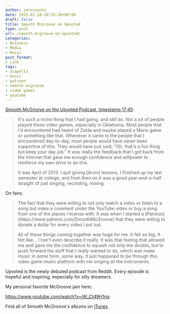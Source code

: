 ```yaml
---
author: zerocounts
date: 2015-01-28 20:53:18+00:00
draft: false
title: Smooth McGroove on Upvoted
type: post
url: /smooth-mcgroove-on-upvoted/
categories:
- Business
- Media
- Music
post_format:
- Link
tags:
- acapella
- music
- patreon
- smooth mcgroove
- video games
- youtube
---
```


[Smooth McGroove on the Upvoted Podcast, timestamp 17:45](https://itunes.apple.com/us/podcast/episode-2-story-u-smoothmcgroove/id954162809?i=333614578&mt=2):


<blockquote>It's such a niche thing that I had going, and still do. Not a lot of people played these video games, especially in Oklahoma. Most people that I'd encountered had heard of Zelda and maybe played a Mario game or something like that. Whenever it came to the people that I encountered day-to-day, most people would have never been supportive of this. They would have just said, "Oh, that's a fun thing but keep your day job." It was really the feedback that I got back from the Internet that gave me enough confidence and willpower to reinforce my own drive to do this.

It was April of 2013. I quit giving [drum] lessons, I finished up my last semester at college, and from then on it was a good year-and-a-half straight of just singing, recording, mixing.</blockquote>


On fans:


<blockquote>The fact that they were willing to not only watch a video or listen to a song but make a comment under the YouTube video or buy a song from one of the places I license with. It was when I started a [Patreon](https://www.patreon.com/SmoothMcGroove) that they were willing to donate a dollar for every video I put out.

All of these things coming together was huge for me. It felt so big. It felt like... I can't even describe it really. It was that feeling that allowed me and gave me the confidence to squash not only the doubts, but to push forward the stuff that I really wanted to do, which was make music in some form, some way. It just happened to be through this video game music platform with me singing all the instruments.</blockquote>


Upvoted is the newly debuted podcast from Reddit. Every episode is hopeful and inspiring, especially for silly dreamers.

My personal favorite McGroove jam here:

https://www.youtube.com/watch?v=iW_Ct49H1ng

Find all of Smooth McGroove's albums on [iTunes](https://itunes.apple.com/us/artist/smooth-mcgroove/id635359383).
